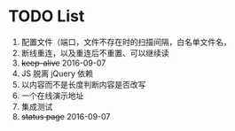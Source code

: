 TODO List
=========

1. 配置文件（端口，文件不存在时的扫描间隔，白名单文件名，
1. 断线重连，以及重连后不重置、可以继续读
1. ~~keep-alive~~ 2016-09-07
1. JS 脱离 jQuery 依赖
1. 以内容而不是长度判断内容是否改写
1. 一个在线演示地址
1. 集成测试
1. ~~status page~~ 2016-09-07
